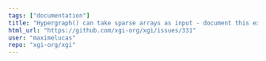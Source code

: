 ```yaml
---
tags: ["documentation"]
title: "Hypergraph() can take sparse arrays as input - document this explicitly"
html_url: "https://github.com/xgi-org/xgi/issues/331"
user: "maximelucas"
repo: "xgi-org/xgi"
---
```



